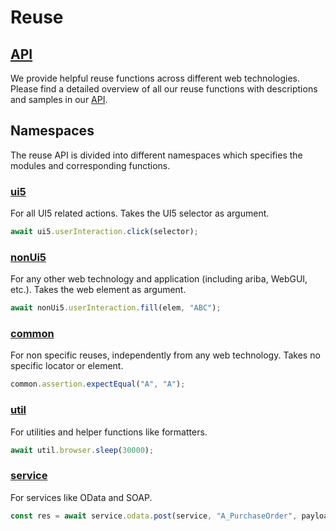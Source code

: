 # Reuse

## [API](../../reuse/doc.md)
We provide helpful reuse functions across different web technologies. 
Please find a detailed overview of all our reuse functions with descriptions and samples in our [API](../../reuse/doc.md).

## Namespaces
The reuse API is divided into different namespaces which specifies the modules and corresponding functions.

### [ui5](../../reuse/doc.md#ui5)
For all UI5 related actions. Takes the UI5 selector as argument.
```javascript
await ui5.userInteraction.click(selector);
```

### [nonUi5](../../reuse/doc.md#nonUi5)
For any other web technology and application (including ariba, WebGUI, etc.). Takes the web element as argument.
```javascript
await nonUi5.userInteraction.fill(elem, "ABC");
```

### [common](../../reuse/doc.md#nonUi5)
For non specific reuses, independently from any web technology. Takes no specific locator or element.
```javascript
common.assertion.expectEqual("A", "A");
```

### [util](../../reuse/doc.md#util)
For utilities and helper functions like formatters.
```javascript
await util.browser.sleep(30000);
```

### [service](../../reuse/doc.md#service)
For services like OData and SOAP.
```javascript
const res = await service.odata.post(service, "A_PurchaseOrder", payload);
```